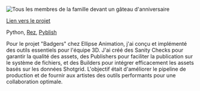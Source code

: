 <!-- title: Famille Blaireau et Renard S2 -->
<!-- type: Série d'animation jeunesse -->
<!-- desc: Python, Rez, Pyblish -->

![Tous les membres de la famille devant un gâteau d'anniversaire](https://www.ellipseanimation.com/wp-content/uploads/2022/06/Blaireau-Renard_Header.jpg)

[Lien vers le projet](https://www.france.tv/france-5/la-famille-blaireau-renard/)

Python, [Rez](https://github.com/AcademySoftwareFoundation/rez), [Pyblish](https://pyblish.com/)

Pour le projet "Badgers" chez Ellipse Animation, j'ai conçu et implémenté des outils essentiels pour l'équipe 3D. J'ai créé des Sanity Checks pour garantir la qualité des assets, des Publishers pour faciliter la publication sur le système de fichiers, et des Builders pour intégrer efficacement les assets basés sur les données Shotgrid. L'objectif était d'améliorer le pipeline de production et de fournir aux artistes des outils performants pour une collaboration optimale.
